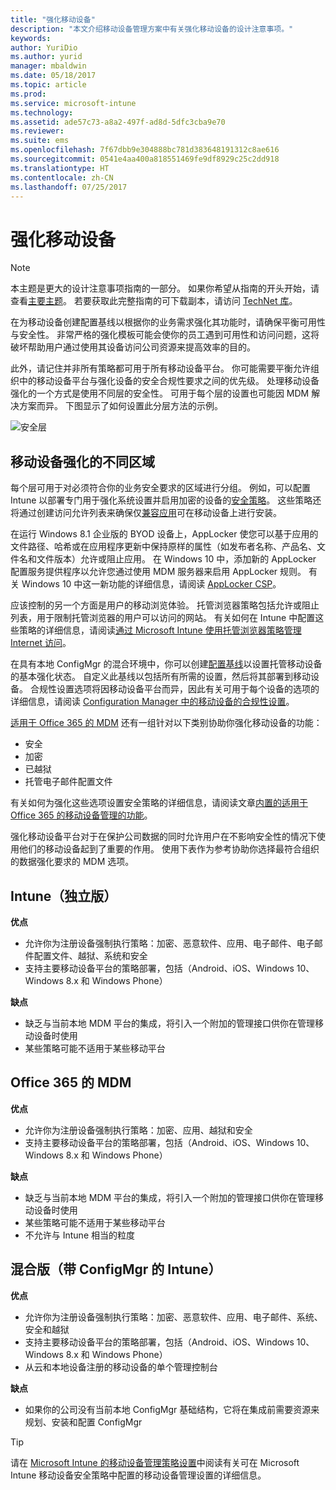 ```yaml
---
title: "强化移动设备"
description: "本文介绍移动设备管理方案中有关强化移动设备的设计注意事项。"
keywords: 
author: YuriDio
ms.author: yurid
manager: mbaldwin
ms.date: 05/18/2017
ms.topic: article
ms.prod: 
ms.service: microsoft-intune
ms.technology: 
ms.assetid: ade57c73-a8a2-497f-ad8d-5dfc3cba9e70
ms.reviewer: 
ms.suite: ems
ms.openlocfilehash: 7f67dbb9e304888bc781d383648191312c8ae616
ms.sourcegitcommit: 0541e4aa400a818551469fe9df8929c25c2dd918
ms.translationtype: HT
ms.contentlocale: zh-CN
ms.lasthandoff: 07/25/2017
---
```

# <a name="hardening-mobile-devices"></a>强化移动设备

>[!NOTE]
>本主题是更大的设计注意事项指南的一部分。 如果你希望从指南的开头开始，请查看[主要主题](mdm-design-considerations-guide.md)。 若要获取此完整指南的可下载副本，请访问 [TechNet 库](https://gallery.technet.microsoft.com/Mobile-Device-Management-7d401582)。

在为移动设备创建配置基线以根据你的业务需求强化其功能时，请确保平衡可用性与安全性。 非常严格的强化模板可能会使你的员工遇到可用性和访问问题，这将破坏帮助用户通过使用其设备访问公司资源来提高效率的目的。

此外，请记住并非所有策略都可用于所有移动设备平台。 你可能需要平衡允许组织中的移动设备平台与强化设备的安全合规性要求之间的优先级。
处理移动设备强化的一个方式是使用不同层的安全性。 可用于每个层的设置也可能因 MDM 解决方案而异。 下图显示了如何设置此分层方法的示例。

![安全层](./media/MDM_Figure_12.png)

## <a name="different-areas-of-mobile-device-hardening"></a>移动设备强化的不同区域

每个层可用于对必须符合你的业务安全要求的区域进行分组。 例如，可以配置 Intune 以部署专门用于强化系统设置并启用加密的设备的[安全策略](/intune/deploy-use/manage-settings-and-features-on-your-devices-with-microsoft-intune-policies)。 这些策略还将通过创建访问允许列表来确保仅[兼容应用](https://technet.microsoft.com/library/dn818906.aspx)可在移动设备上进行安装。

在运行 Windows 8.1 企业版的 BYOD 设备上，AppLocker 使您可以基于应用的文件路径、哈希或在应用程序更新中保持原样的属性（如发布者名称、产品名、文件名和文件版本）允许或阻止应用。 在 Windows 10 中，添加新的 AppLocker 配置服务提供程序以允许您通过使用 MDM 服务器来启用 AppLocker 规则。 有关 Windows 10 中这一新功能的详细信息，请阅读 [AppLocker CSP](https://msdn.microsoft.com/library/windows/hardware/dn920019(v=vs.85).aspx)。

应该控制的另一个方面是用户的移动浏览体验。 托管浏览器策略包括允许或阻止列表，用于限制托管浏览器的用户可以访问的网站。 有关如何在 Intune 中配置这些策略的详细信息，请阅读[通过 Microsoft Intune 使用托管浏览器策略管理 Internet 访问](/intune/deploy-use/manage-internet-access-using-managed-browser-policies)。

在具有本地 ConfigMgr 的混合环境中，你可以创建[配置基线](https://technet.microsoft.com/library/gg712268.aspx?WT.mc_id=Blog_EntMob_Showcase_PCIT)以设置托管移动设备的基本强化状态。 自定义此基线以包括所有所需的设置，然后将其部署到移动设备。 合规性设置选项将因移动设备平台而异，因此有关可用于每个设备的选项的详细信息，请阅读 [Configuration Manager 中的移动设备的合规性设置](https://technet.microsoft.com/library/dn376523.aspx)。

[适用于 Office 365 的 MDM](https://technet.microsoft.com/library/ms.o365.cc.devicepolicy.aspx) 还有一组针对以下类别协助你强化移动设备的功能：

- 安全
- 加密
- 已越狱
- 托管电子邮件配置文件

有关如何为强化这些选项设置安全策略的详细信息，请阅读文章[内置的适用于 Office 365 的移动设备管理的功能](https://technet.microsoft.com/library/ms.o365.cc.devicepolicysupporteddevice.aspx)。

强化移动设备平台对于在保护公司数据的同时允许用户在不影响安全性的情况下使用他们的移动设备起到了重要的作用。 使用下表作为参考协助你选择最符合组织的数据强化要求的 MDM 选项。

## <a name="intune-standalone"></a>Intune（独立版）

**优点**

- 允许你为注册设备强制执行策略：加密、恶意软件、应用、电子邮件、电子邮件配置文件、越狱、系统和安全
- 支持主要移动设备平台的策略部署，包括（Android、iOS、Windows 10、Windows 8.x 和 Windows Phone）

**缺点**

- 缺乏与当前本地 MDM 平台的集成，将引入一个附加的管理接口供你在管理移动设备时使用
- 某些策略可能不适用于某些移动平台

## <a name="mdm-for-office-365"></a>Office 365 的 MDM

**优点**

- 允许你为注册设备强制执行策略：加密、应用、越狱和安全
- 支持主要移动设备平台的策略部署，包括（Android、iOS、Windows 10、Windows 8.x 和 Windows Phone）

**缺点**

- 缺乏与当前本地 MDM 平台的集成，将引入一个附加的管理接口供你在管理移动设备时使用
- 某些策略可能不适用于某些移动平台
- 不允许与 Intune 相当的粒度

## <a name="hybrid-intune-with-configmgr"></a>混合版（带 ConfigMgr 的 Intune）

**优点**

- 允许你为注册设备强制执行策略：加密、恶意软件、应用、电子邮件、系统、安全和越狱
- 支持主要移动设备平台的策略部署，包括（Android、iOS、Windows 10、Windows 8.x 和 Windows Phone）
- 从云和本地设备注册的移动设备的单个管理控制台

**缺点**

- 如果你的公司没有当前本地 ConfigMgr 基础结构，它将在集成前需要资源来规划、安装和配置 ConfigMgr

>[!TIP]
> 请在 [Microsoft Intune 的移动设备管理策略设置](https://technet.microsoft.com/library/dn913730.aspx)中阅读有关可在 Microsoft Intune 移动设备安全策略中配置的移动设备管理设置的详细信息。
